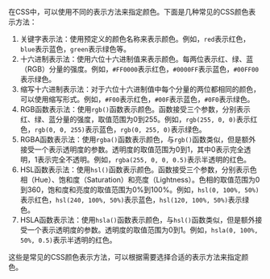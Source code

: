 在CSS中，可以使用不同的表示方法来指定颜色。下面是几种常见的CSS颜色表示方法：

1. 关键字表示法：使用预定义的颜色名称来表示颜色。例如，`red`表示红色，`blue`表示蓝色，`green`表示绿色等。
2. 十六进制表示法：使用六位十六进制值来表示颜色。每两位表示红、绿、蓝（RGB）分量的强度。例如，`#FF0000`表示红色，`#0000FF`表示蓝色，`#00FF00`表示绿色。
3. 缩写十六进制表示法：对于六位十六进制值中每个分量的两位都相同的颜色，可以使用缩写形式。例如，`#F00`表示红色，`#00F`表示蓝色，`#0F0`表示绿色。
4. RGB函数表示法：使用`rgb()`函数表示颜色。函数接受三个参数，分别表示红、绿、蓝分量的强度，取值范围为0到255。例如，`rgb(255, 0, 0)`表示红色，`rgb(0, 0, 255)`表示蓝色，`rgb(0, 255, 0)`表示绿色。
5. RGBA函数表示法：使用`rgba()`函数表示颜色，与`rgb()`函数类似，但是额外接受一个表示透明度的参数。透明度的取值范围为0到1，其中0表示完全透明，1表示完全不透明。例如，`rgba(255, 0, 0, 0.5)`表示半透明的红色。
6. HSL函数表示法：使用`hsl()`函数表示颜色。函数接受三个参数，分别表示色相（Hue）、饱和度（Saturation）和亮度（Lightness）。色相的取值范围为0到360，饱和度和亮度的取值范围为0%到100%。例如，`hsl(0, 100%, 50%)`表示红色，`hsl(240, 100%, 50%)`表示蓝色，`hsl(120, 100%, 50%)`表示绿色。
7. HSLA函数表示法：使用`hsla()`函数表示颜色，与`hsl()`函数类似，但是额外接受一个表示透明度的参数。透明度的取值范围为0到1。例如，`hsla(0, 100%, 50%, 0.5)`表示半透明的红色。

这些是常见的CSS颜色表示方法，可以根据需要选择合适的表示方法来指定颜色。